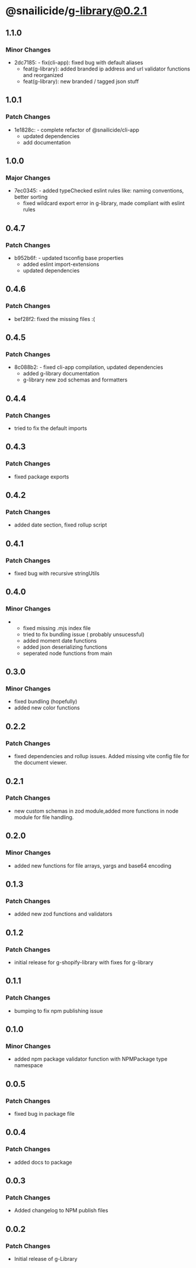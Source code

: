 # @snailicide/g-library@0.2.1

## 1.1.0

### Minor Changes

-   2dc7185: - fix(cli-app): fixed bug with default aliases
    -   feat(g-library): added branded ip address and url validator functions and reorganized
    -   feat(g-library): new branded / tagged json stuff

## 1.0.1

### Patch Changes

-   1e1828c: - complete refactor of @snailicide/cli-app
    -   updated dependencies
    -   add documentation

## 1.0.0

### Major Changes

-   7ec0345: - added typeChecked eslint rules like: naming conventions, better sorting
    -   fixed wildcard export error in g-library, made compliant with eslint rules

## 0.4.7

### Patch Changes

-   b952b6f: - updated tsconfig base properties
    -   added eslint import-extensions
    -   updated dependencies

## 0.4.6

### Patch Changes

-   bef28f2: fixed the missing files :(

## 0.4.5

### Patch Changes

-   8c088b2: - fixed cli-app compilation, updated dependencies
    -   added g-library documentation
    -   g-library new zod schemas and formatters

## 0.4.4

### Patch Changes

-   tried to fix the default imports

## 0.4.3

### Patch Changes

-   fixed package exports

## 0.4.2

### Patch Changes

-   added date section, fixed rollup script

## 0.4.1

### Patch Changes

-   fixed bug with recursive stringUtils

## 0.4.0

### Minor Changes

-   -   fixed missing .mjs index file
    -   tried to fix bundling issue ( probably unsucessful)
    -   added moment date functions
    -   added json deserializing functions
    -   seperated node functions from main

## 0.3.0

### Minor Changes

-   fixed bundling (hopefully)
-   added new color functions

## 0.2.2

### Patch Changes

-   fixed dependencies and rollup issues. Added missing vite config file for the document viewer.

## 0.2.1

### Patch Changes

-   new custom schemas in zod module,added more functions in node module for file handling.

## 0.2.0

### Minor Changes

-   added new functions for file arrays, yargs and base64 encoding

## 0.1.3

### Patch Changes

-   added new zod functions and validators

## 0.1.2

### Patch Changes

-   initial release for g-shopify-library with fixes for g-library

## 0.1.1

### Patch Changes

-   bumping to fix npm publishing issue

## 0.1.0

### Minor Changes

-   added npm package validator function with NPMPackage type namespace

## 0.0.5

### Patch Changes

-   fixed bug in package file

## 0.0.4

### Patch Changes

-   added docs to package

## 0.0.3

### Patch Changes

-   Added changelog to NPM publish files

## 0.0.2

### Patch Changes

-   Initial release of g-Library
